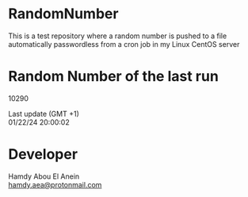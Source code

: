 # RandomNumber    
This is a test repository where a random number is pushed to a file automatically passwordless from a cron job in my Linux CentOS server    
# Random Number of the last run   
10290
      
Last update (GMT +1)    
01/22/24 20:00:02
# Developer    
Hamdy Abou El Anein   
hamdy.aea@protonmail.com

